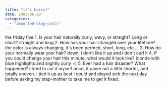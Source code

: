 ```yaml
---
title: "it's hairy!"
date: 2003-06-20
categories: 
  - "imported-blog-posts"
---
```


the friday five 1. Is your hair naturally curly, wavy, or straight? Long or short? straight and long 2. How has your hair changed over your lifetime? the color is always changing, it's been permed, short, long, etc.... 3. How do your normally wear your hair? down, i don't like it up and i don't curl it 4. If you could change your hair this minute, what would it look like? blonde with blue highlights and slightly curly =) 5. Ever had a hair disaster? What happened? i tried to cut it myself once, it came out a little shorter, and totally uneven. i tied it up as best i could and played sick the next day before asking my step-mother to take me to get it fixed.
